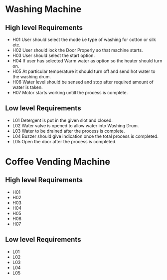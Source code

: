 # Washing Machine 



## High level Requirements
* H01 User should select the mode i.e type of washing for cotton or silk etc.
* H02 User should lock the Door Properly so that machine starts.
* H03 User should select the start option.
* H04 If user has selected Warm water as option so the heater should turn on.
* H05 At particular temperature it should turn off and send hot water to the  washing drum. 
* H06 Water level should be sensed and stop after required amount of water is taken.
* H07 Motor starts working untill the process is complete.

## Low level Requirements
* L01 Detergent is put in the given slot and closed.
* L02 Water valve is opened to allow water into Washing Drum.
* L03 Water to be drained after the process is complete.
* L04 Buzzer should give indication once the total process is completed.
* L05 Open the door after the process is completed.

# Coffee Vending Machine


## High level Requirements
* H01 
* H02 
* H03 
* H04 
* H05 
* H06
* H07 

## Low level Requirements
* L01 
* L02 
* L03
* L04 
* L05 